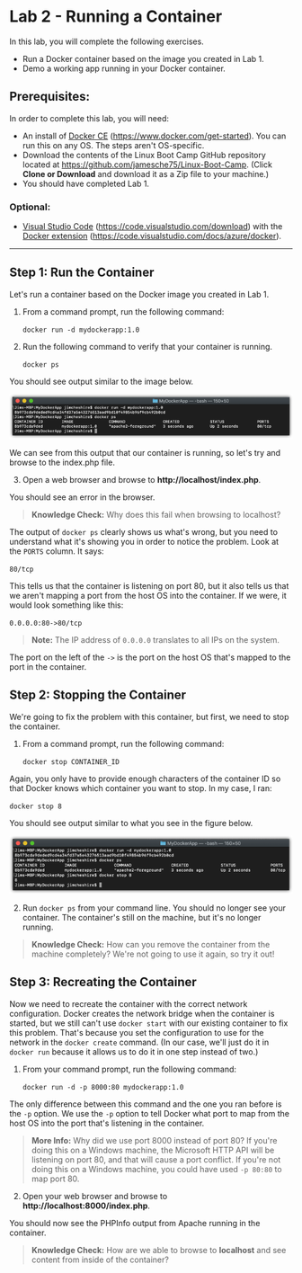 # Lab 2 - Running a Container
In this lab, you will complete the following exercises.

* Run a Docker container based on the image you created in Lab 1.
* Demo a working app running in your Docker container.

## Prerequisites:
In order to complete this lab, you will need:

* An install of [Docker CE](https://www.docker.com/get-started) (https://www.docker.com/get-started). You can run this on any OS. The steps aren't OS-specific.
* Download the contents of the Linux Boot Camp GitHub repository located at https://github.com/jamesche75/Linux-Boot-Camp. (Click **Clone or Download** and download it as a Zip file to your machine.)
* You should have completed Lab 1.

### Optional: ###
* [Visual Studio Code](https://code.visualstudio.com/download) (https://code.visualstudio.com/download) with the [Docker extension](https://code.visualstudio.com/docs/azure/docker) (https://code.visualstudio.com/docs/azure/docker).

---

## Step 1: Run the Container
Let's run a container based on the Docker image you created in Lab 1.

1. From a command prompt, run the following command:

   ``docker run -d mydockerapp:1.0``

2. Run the following command to verify that your container is running.

   ``docker ps``

You should see output similar to the image below.

![alt text](images/docker_ps.png "Running Containers")

We can see from this output that our container is running, so let's try and browse to the index.php file.

3. Open a web browser and browse to **http://localhost/index.php**.

You should see an error in the browser. 

> **Knowledge Check:** Why does this fail when browsing to localhost?

The output of ``docker ps`` clearly shows us what's wrong, but you need to understand what it's showing you in order to notice the problem. Look at the ``PORTS`` column. It says:

``80/tcp``

This tells us that the container is listening on port 80, but it also tells us that we aren't mapping a port from the host OS into the container. If we were, it would look something like this:

``
0.0.0.0:80->80/tcp
``
> **Note:** The IP address of ``0.0.0.0`` translates to all IPs on the system.

The port on the left of the ``->`` is the port on the host OS that's mapped to the port in the container. 

## Step 2: Stopping the Container

We're going to fix the problem with this container, but first, we need to stop the container. 

1. From a command prompt, run the following command:

   ``docker stop CONTAINER_ID``

Again, you only have to provide enough characters of the container ID so that Docker knows which container you want to stop. In my case, I ran:

``docker stop 8``

You should see output similar to what you see in the figure below.

![alt text](images/docker_stop.png "Stopping a Container")

2. Run ``docker ps`` from your command line. You should no longer see your container. The container's still on the machine, but it's no longer running. 

> **Knowledge Check:** How can you remove the container from the machine completely? We're not going to use it again, so try it out!

## Step 3: Recreating the Container

Now we need to recreate the container with the correct network configuration. Docker creates the network bridge when the container is started, but we still can't use ``docker start`` with our existing container to fix this problem. That's because you set the configuration to use for the network in the ``docker create`` command. (In our case, we'll just do it in ``docker run`` because it allows us to do it in one step instead of two.)

1. From your command prompt, run the following command:

   ``docker run -d -p 8000:80 mydockerapp:1.0``

The only difference between this command and the one you ran before is the ``-p`` option. We use the ``-p`` option to tell Docker what port to map from the host OS into the port that's listening in the container. 

> **More Info:** Why did we use port 8000 instead of port 80? If you're doing this on a Windows machine, the Microsoft HTTP API will be listening on port 80, and that will cause a port conflict. If you're not doing this on a Windows machine, you could have used ``-p 80:80`` to map port 80.

2. Open your web browser and browse to **http://localhost:8000/index.php**.

You should now see the PHPInfo output from Apache running in the container. 

> **Knowledge Check:** How are we able to browse to **localhost** and see content from inside of the container?



